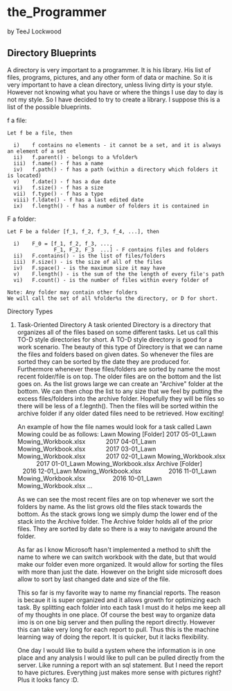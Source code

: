 # the_Programmer
by TeeJ Lockwood

## Directory Blueprints

A directory is very important to a programmer. It is his library. His list of files, programs, pictures, and any other form of data or machine. So it is very important to have a clean directory, unless living dirty is your style. However not knowing what you have or where the things I use day to day is not my style. So I have decided to try to create a library. I suppose this is a list of the possible blueprints.

f a file:
    
    Let f be a file, then
    
      i)    f contains no elements - it cannot be a set, and it is always an element of a set
      ii)   f.parent() - belongs to a %folder%
      iii)  f.name() - f has a name
      iv)   f.path() - f has a path (within a directory which folders it is located)
      v)    f.date() - f has a due date
      vi)   f.size() - f has a size
      vii)  f.type() - f has a type
      viii) f.ldate() - f has a last edited date
      ix)   f.length() - f has a number of folders it is contained in

F a folder:
    
    Let F be a folder [f_1, f_2, f_3, f_4, ...], then
    
      i)    F_0 = [f_1, f_2, f_3, ...,
                   F_1, F_2, F_3  ...] - F contains files and folders
      ii)   F.contains() - is the list of files/folders
      iii)  F.size() - is the size of all of the files
      iv)   F.space() - is the maximum size it may have
      v)    F.length() - is the sum of the the length of every file's path
      vi)   F.count() - is the number of files within every folder of
      
    Note: Any folder may contain other folders
    We will call the set of all %folder%s the directory, or D for short.
 
Directory Types

1. Task-Oriented Directory
    A task oriented Directory is a directory that organizes all of the files based on some different tasks. Let us call this TO-D style directories for short. A TO-D style directory is good for a work scenario. The beauty of this type of Directory is that we can name the files and folders based on given dates. So whenever the files are sorted they can be sorted by the date they are produced for. Furthermore whenever these files/folders are sorted by name the most recent folder/file is on top. The older files are on the bottom and the list goes on. As the list grows large we can create an "Archive" folder at the bottom. We can then chop the list to any size that we feel by putting the excess files/folders into the archive folder. Hopefully they will be files so there will be less of a f.legnth(). Then the files will be sorted within the archive folder if any older dated files need to be retrieved. How exciting!
     
     An example of how the file names would look for a task called Lawn Mowing could be as follows:
        Lawn Mowing [Folder]
            2017 05-01_Lawn Mowing_Workbook.xlsx
            2017 04-01_Lawn Mowing_Workbook.xlsx
            2017 03-01_Lawn Mowing_Workbook.xlsx
            2017 02-01_Lawn Mowing_Workbook.xlsx
            2017 01-01_Lawn Mowing_Workbook.xlsx
            Archive [Folder]
                2016 12-01_Lawn Mowing_Workbook.xlsx
                2016 11-01_Lawn Mowing_Workbook.xlsx
                2016 10-01_Lawn Mowing_Workbook.xlsx
                ...
                
    As we can see the most recent files are on top whenever we sort the folders by name. As the list grows old the files stack towards the bottom. As the stack grows long we simply dump the lower end of the stack into the Archive folder. The Archive folder holds all of the prior files. They are sorted by date so there is a way to navigate around the folder.
    
    As far as I know Microsoft hasn't implemented a method to shift the name to where we can switch workbook with the date, but that would make our folder even more organized. It would allow for sorting the files with more than just the date. However on the bright side microsoft does allow to sort by last changed date and size of the file.
    
    This so far is my favorite way to name my financial reports. The reason is becaue it is super organized and it allows growth for optimizing each task. By splitting each folder into each task I must do it helps me keep all of my thoughts in one place. Of course the best way to organize data imo is on one big server and then pulling the report directly. However this can take very long for each report to pull. Thus this is the machine learning way of doing the report. It is quicker, but it lacks flexibility.
    
    One day I would like to build a system where the information is in one place and any analysis I would like to pull can be pulled directly from the server. Like running a report with an sql statement. But I need the report to have pictures. Everything just makes more sense with pictures right? Plus it looks fancy :D.
